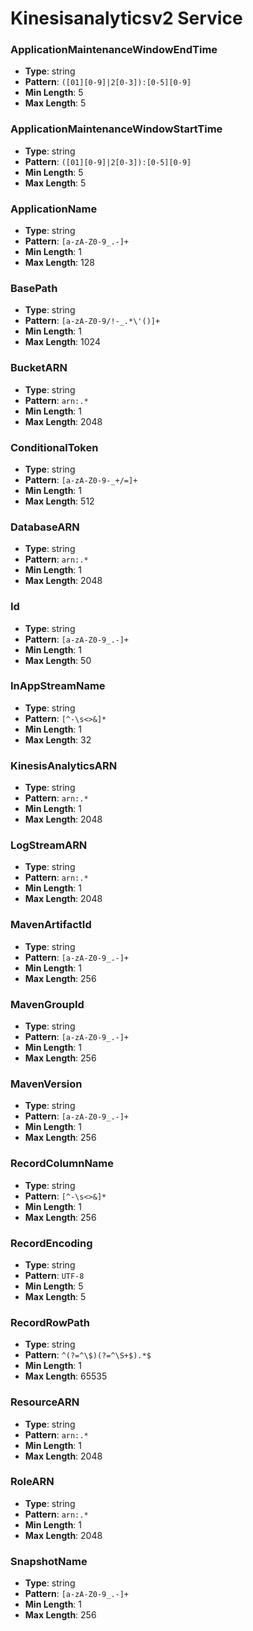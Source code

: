 # Kinesisanalyticsv2 Service

### ApplicationMaintenanceWindowEndTime
- **Type**: string
- **Pattern**: `([01][0-9]|2[0-3]):[0-5][0-9]`
- **Min Length**: 5
- **Max Length**: 5

### ApplicationMaintenanceWindowStartTime
- **Type**: string
- **Pattern**: `([01][0-9]|2[0-3]):[0-5][0-9]`
- **Min Length**: 5
- **Max Length**: 5

### ApplicationName
- **Type**: string
- **Pattern**: `[a-zA-Z0-9_.-]+`
- **Min Length**: 1
- **Max Length**: 128

### BasePath
- **Type**: string
- **Pattern**: `[a-zA-Z0-9/!-_.*\'()]+`
- **Min Length**: 1
- **Max Length**: 1024

### BucketARN
- **Type**: string
- **Pattern**: `arn:.*`
- **Min Length**: 1
- **Max Length**: 2048

### ConditionalToken
- **Type**: string
- **Pattern**: `[a-zA-Z0-9-_+/=]+`
- **Min Length**: 1
- **Max Length**: 512

### DatabaseARN
- **Type**: string
- **Pattern**: `arn:.*`
- **Min Length**: 1
- **Max Length**: 2048

### Id
- **Type**: string
- **Pattern**: `[a-zA-Z0-9_.-]+`
- **Min Length**: 1
- **Max Length**: 50

### InAppStreamName
- **Type**: string
- **Pattern**: `[^-\s<>&]*`
- **Min Length**: 1
- **Max Length**: 32

### KinesisAnalyticsARN
- **Type**: string
- **Pattern**: `arn:.*`
- **Min Length**: 1
- **Max Length**: 2048

### LogStreamARN
- **Type**: string
- **Pattern**: `arn:.*`
- **Min Length**: 1
- **Max Length**: 2048

### MavenArtifactId
- **Type**: string
- **Pattern**: `[a-zA-Z0-9_.-]+`
- **Min Length**: 1
- **Max Length**: 256

### MavenGroupId
- **Type**: string
- **Pattern**: `[a-zA-Z0-9_.-]+`
- **Min Length**: 1
- **Max Length**: 256

### MavenVersion
- **Type**: string
- **Pattern**: `[a-zA-Z0-9_.-]+`
- **Min Length**: 1
- **Max Length**: 256

### RecordColumnName
- **Type**: string
- **Pattern**: `[^-\s<>&]*`
- **Min Length**: 1
- **Max Length**: 256

### RecordEncoding
- **Type**: string
- **Pattern**: `UTF-8`
- **Min Length**: 5
- **Max Length**: 5

### RecordRowPath
- **Type**: string
- **Pattern**: `^(?=^\$)(?=^\S+$).*$`
- **Min Length**: 1
- **Max Length**: 65535

### ResourceARN
- **Type**: string
- **Pattern**: `arn:.*`
- **Min Length**: 1
- **Max Length**: 2048

### RoleARN
- **Type**: string
- **Pattern**: `arn:.*`
- **Min Length**: 1
- **Max Length**: 2048

### SnapshotName
- **Type**: string
- **Pattern**: `[a-zA-Z0-9_.-]+`
- **Min Length**: 1
- **Max Length**: 256

